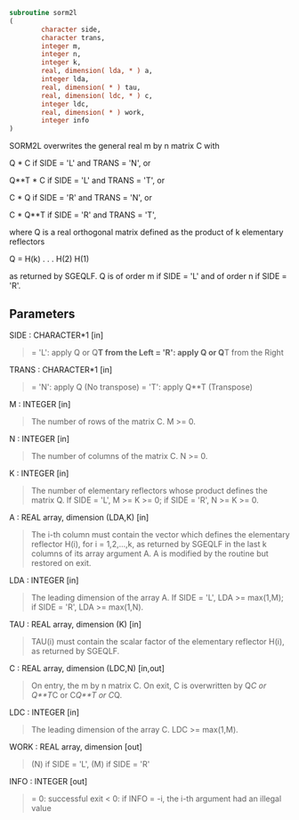 ```fortran
subroutine sorm2l
(
        character side,
        character trans,
        integer m,
        integer n,
        integer k,
        real, dimension( lda, * ) a,
        integer lda,
        real, dimension( * ) tau,
        real, dimension( ldc, * ) c,
        integer ldc,
        real, dimension( * ) work,
        integer info
)
```

SORM2L overwrites the general real m by n matrix C with

Q * C  if SIDE = 'L' and TRANS = 'N', or

Q**T * C  if SIDE = 'L' and TRANS = 'T', or

C * Q  if SIDE = 'R' and TRANS = 'N', or

C * Q**T if SIDE = 'R' and TRANS = 'T',

where Q is a real orthogonal matrix defined as the product of k
elementary reflectors

Q = H(k) . . . H(2) H(1)

as returned by SGEQLF. Q is of order m if SIDE = 'L' and of order n
if SIDE = 'R'.

## Parameters
SIDE : CHARACTER*1 [in]
> = 'L': apply Q or Q**T from the Left
> = 'R': apply Q or Q**T from the Right

TRANS : CHARACTER*1 [in]
> = 'N': apply Q  (No transpose)
> = 'T': apply Q**T (Transpose)

M : INTEGER [in]
> The number of rows of the matrix C. M >= 0.

N : INTEGER [in]
> The number of columns of the matrix C. N >= 0.

K : INTEGER [in]
> The number of elementary reflectors whose product defines
> the matrix Q.
> If SIDE = 'L', M >= K >= 0;
> if SIDE = 'R', N >= K >= 0.

A : REAL array, dimension (LDA,K) [in]
> The i-th column must contain the vector which defines the
> elementary reflector H(i), for i = 1,2,...,k, as returned by
> SGEQLF in the last k columns of its array argument A.
> A is modified by the routine but restored on exit.

LDA : INTEGER [in]
> The leading dimension of the array A.
> If SIDE = 'L', LDA >= max(1,M);
> if SIDE = 'R', LDA >= max(1,N).

TAU : REAL array, dimension (K) [in]
> TAU(i) must contain the scalar factor of the elementary
> reflector H(i), as returned by SGEQLF.

C : REAL array, dimension (LDC,N) [in,out]
> On entry, the m by n matrix C.
> On exit, C is overwritten by Q*C or Q**T*C or C*Q**T or C*Q.

LDC : INTEGER [in]
> The leading dimension of the array C. LDC >= max(1,M).

WORK : REAL array, dimension [out]
> (N) if SIDE = 'L',
> (M) if SIDE = 'R'

INFO : INTEGER [out]
> = 0: successful exit
> < 0: if INFO = -i, the i-th argument had an illegal value
